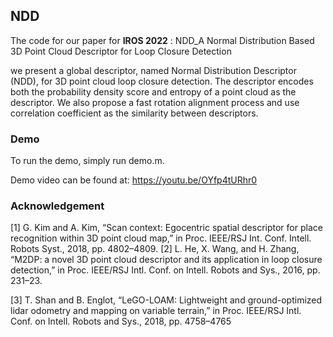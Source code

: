 ## NDD

The code for our paper for  **IROS 2022**  : NDD_A Normal Distribution Based 3D Point Cloud Descriptor for Loop Closure Detection

we present a global descriptor, named Normal Distribution Descriptor (NDD), for 3D point cloud loop closure detection. The descriptor encodes both the probability density score and entropy of a point cloud as the descriptor. We also propose a fast rotation alignment process and use correlation coefficient as the similarity between descriptors. 

### Demo

To run the demo, simply run demo.m.

Demo video can be found at: https://youtu.be/OYfp4tURhr0

### Acknowledgement

[1] G. Kim and A. Kim, “Scan context: Egocentric spatial descriptor for place recognition within 3D point cloud map,” in Proc. IEEE/RSJ Int. Conf. Intell. Robots Syst., 2018, pp. 4802–4809.
[2] L. He, X. Wang, and H. Zhang, “M2DP: a novel 3D point cloud descriptor and its application in loop closure detection,” in Proc. IEEE/RSJ Intl. Conf. on Intell. Robots and Sys., 2016, pp. 231–23.

[3] T. Shan and B. Englot, “LeGO-LOAM: Lightweight and ground-optimized lidar odometry and mapping on variable terrain,” in Proc. IEEE/RSJ Intl. Conf. on Intell. Robots and Sys., 2018, pp. 4758–4765
